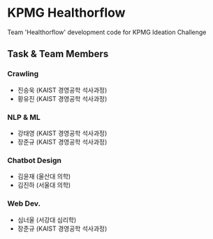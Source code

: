 # KPMG Healthorflow
Team 'Healthorflow' development code for KPMG Ideation Challenge

## Task & Team Members
### Crawling
- 진승욱 (KAIST 경영공학 석사과정)
- 황유진 (KAIST 경영공학 석사과정)
### NLP & ML
- 강태영 (KAIST 경영공학 석사과정)
- 장준규 (KAIST 경영공학 석사과정)
### Chatbot Design
- 김윤재 (울산대 의학)
- 김진하 (서울대 의학)
### Web Dev.
- 심너울 (서강대 심리학)
- 장준규 (KAIST 경영공학 석사과정)

